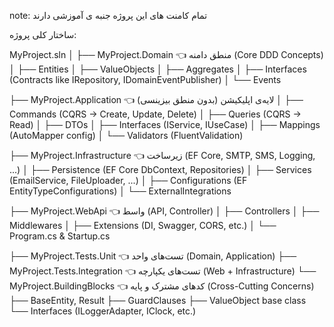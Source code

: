 note: تمام کامنت های این پروژه جنبه ی آموزشی دارند

ساختار کلی پروژه:

MyProject.sln │ ├── MyProject.Domain 👈 منطق دامنه (Core DDD Concepts) │ ├── Entities │ ├── ValueObjects │ ├── Aggregates │ ├── Interfaces (Contracts like IRepository, IDomainEventPublisher) │ └── Events

├── MyProject.Application 👈 لایه‌ی اپلیکیشن (بدون منطق بیزینسی) │ ├── Commands (CQRS → Create, Update, Delete) │ ├── Queries (CQRS → Read) │ ├── DTOs │ ├── Interfaces (IService, IUseCase) │ ├── Mappings (AutoMapper config) │ └── Validators (FluentValidation)

├── MyProject.Infrastructure 👈 زیرساخت (EF Core, SMTP, SMS, Logging, ...) │ ├── Persistence (EF Core DbContext, Repositories) │ ├── Services (EmailService, FileUploader, ...) │ ├── Configurations (EF EntityTypeConfigurations) │ └── ExternalIntegrations

├── MyProject.WebApi 👈 واسط (API, Controller) │ ├── Controllers │ ├── Middlewares │ ├── Extensions (DI, Swagger, CORS, etc.) │ └── Program.cs & Startup.cs

├── MyProject.Tests.Unit 👈 تست‌های واحد (Domain, Application) ├── MyProject.Tests.Integration 👈 تست‌های یکپارچه (Web + Infrastructure) └── MyProject.BuildingBlocks 👈 کدهای مشترک و پایه (Cross-Cutting Concerns) ├── BaseEntity, Result ├── GuardClauses ├── ValueObject base class └── Interfaces (ILoggerAdapter, IClock, etc.)

